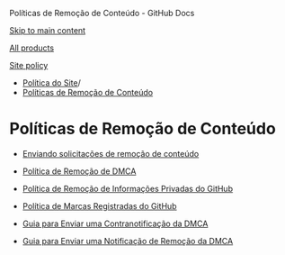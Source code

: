 Políticas de Remoção de Conteúdo - GitHub Docs

[Skip to main content](#main-content)

[All products](/pt)

[Site policy](/site-policy)

* [Política do Site](/pt/site-policy)/
* [Políticas de Remoção de Conteúdo](/pt/site-policy/content-removal-policies)

Políticas de Remoção de Conteúdo
==========

* [Enviando solicitações de remoção de conteúdo](/pt/site-policy/content-removal-policies/submitting-content-removal-requests)

* [Política de Remoção de DMCA](/pt/site-policy/content-removal-policies/dmca-takedown-policy)

* [Política de Remoção de Informações Privadas do GitHub](/pt/site-policy/content-removal-policies/github-private-information-removal-policy)

* [Política de Marcas Registradas do GitHub](/pt/site-policy/content-removal-policies/github-trademark-policy)

* [Guia para Enviar uma Contranotificação da DMCA](/pt/site-policy/content-removal-policies/guide-to-submitting-a-dmca-counter-notice)

* [Guia para Enviar uma Notificação de Remoção da DMCA](/pt/site-policy/content-removal-policies/guide-to-submitting-a-dmca-takedown-notice)
